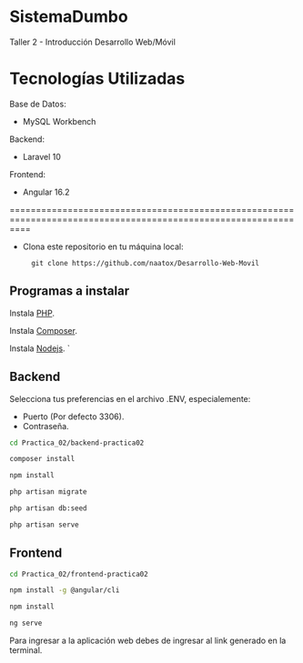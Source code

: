 # SistemaDumbo
Taller 2 - Introducción Desarrollo Web/Móvil


Tecnologías Utilizadas
================================================================================================================
Base de Datos:
- MySQL Workbench
  
Backend:
- Laravel 10
  
Frontend:
- Angular 16.2

================================================================================================================

- Clona este repositorio en tu máquina local: 

		git clone https://github.com/naatox/Desarrollo-Web-Movil


## Programas a instalar
Instala [PHP](https://www.php.net/manual/es/install.php).

Instala [Composer](https://getcomposer.org/download/).

Instala [Nodejs](https://nodejs.org/en).
`

## Backend
Selecciona tus preferencias en el archivo .ENV, especialemente:
- Puerto (Por defecto 3306).
- Contraseña.

```bash
cd Practica_02/backend-practica02

composer install

npm install 

php artisan migrate

php artisan db:seed

php artisan serve
```

## Frontend

```bash
cd Practica_02/frontend-practica02

npm install -g @angular/cli

npm install 

ng serve
```
Para ingresar a la aplicación web debes de ingresar al link generado en la terminal.
